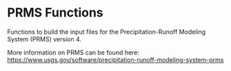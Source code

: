 # PRMS Functions

Functions to build the input files for the Precipitation-Runoff Modeling System (PRMS) version 4.

More information on PRMS can be found here: https://www.usgs.gov/software/precipitation-runoff-modeling-system-prms
